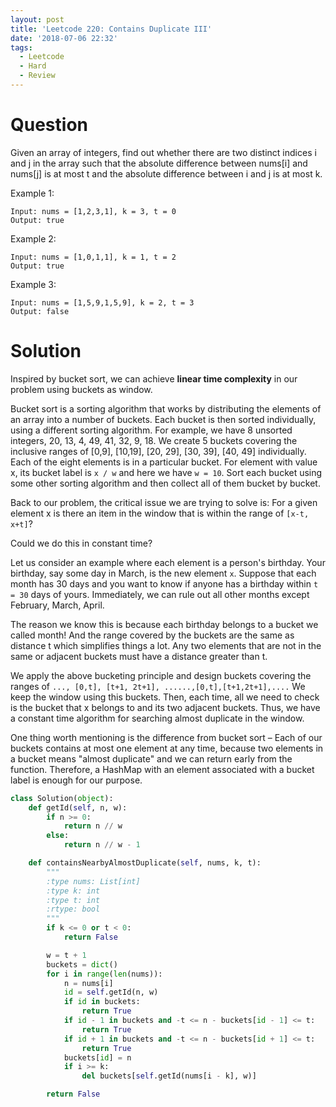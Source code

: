 ```yaml
---
layout: post
title: 'Leetcode 220: Contains Duplicate III'
date: '2018-07-06 22:32'
tags:
  - Leetcode
  - Hard
  - Review
---
```


# Question
Given an array of integers, find out whether there are two distinct indices i and j in the array such that the absolute difference between nums[i] and nums[j] is at most t and the absolute difference between i and j is at most k.

Example 1:

```
Input: nums = [1,2,3,1], k = 3, t = 0
Output: true
```

Example 2:

```
Input: nums = [1,0,1,1], k = 1, t = 2
Output: true
```

Example 3:

```
Input: nums = [1,5,9,1,5,9], k = 2, t = 3
Output: false
```

# Solution

Inspired by bucket sort, we can achieve **linear time complexity** in our problem using buckets as window.

Bucket sort is a sorting algorithm that works by distributing the elements of an array into a number of buckets. Each bucket is then sorted individually, using a different sorting algorithm. For example, we have 8 unsorted integers, 20, 13, 4, 49, 41, 32, 9, 18. We create 5 buckets covering the inclusive ranges of [0,9], [10,19], [20, 29], [30, 39], [40, 49] individually. Each of the eight elements is in a particular bucket. For element with value x, its bucket label is `x / w` and here we have `w = 10`. Sort each bucket using some other sorting algorithm and then collect all of them bucket by bucket.

Back to our problem, the critical issue we are trying to solve is: For a given element x is there an item in the window that is within the range of `[x-t, x+t]`?

Could we do this in constant time?

Let us consider an example where each element is a person's birthday. Your birthday, say some day in March, is the new element `x`. Suppose that each month has 30 days and you want to know if anyone has a birthday within `t = 30` days of yours. Immediately, we can rule out all other months except February, March, April.

The reason we know this is because each birthday belongs to a bucket we called month! And the range covered by the buckets are the same as distance t which simplifies things a lot. Any two elements that are not in the same or adjacent buckets must have a distance greater than t.

We apply the above bucketing principle and design buckets covering the ranges of `..., [0,t], [t+1, 2t+1], ......,[0,t],[t+1,2t+1],....` We keep the window using this buckets. Then, each time, all we need to check is the bucket that x belongs to and its two adjacent buckets. Thus, we have a constant time algorithm for searching almost duplicate in the window.

One thing worth mentioning is the difference from bucket sort – Each of our buckets contains at most one element at any time, because two elements in a bucket means "almost duplicate" and we can return early from the function. Therefore, a HashMap with an element associated with a bucket label is enough for our purpose.

```python
class Solution(object):
    def getId(self, n, w):
        if n >= 0:
            return n // w
        else:
            return n // w - 1

    def containsNearbyAlmostDuplicate(self, nums, k, t):
        """
        :type nums: List[int]
        :type k: int
        :type t: int
        :rtype: bool
        """
        if k <= 0 or t < 0:
            return False

        w = t + 1
        buckets = dict()
        for i in range(len(nums)):
            n = nums[i]
            id = self.getId(n, w)
            if id in buckets:
                return True
            if id - 1 in buckets and -t <= n - buckets[id - 1] <= t:
                return True
            if id + 1 in buckets and -t <= n - buckets[id + 1] <= t:
                return True
            buckets[id] = n
            if i >= k:
                del buckets[self.getId(nums[i - k], w)]

        return False
```
